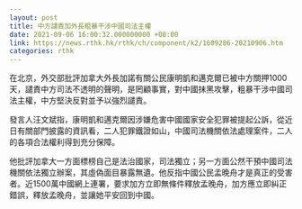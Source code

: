 ```yaml
---
layout: post
title: 中方譴責加外長粗暴干涉中國司法主權
date: 2021-09-06 16:00:32.000000000 +08:00
link: https://news.rthk.hk/rthk/ch/component/k2/1609286-20210906.htm
categories: rthk
---
```


在北京，外交部批評加拿大外長加諾有關公民康明凱和邁克爾已被中方關押1000天，譴責中方司法不透明的聲明，是罔顧事實，對中國抹黑攻擊，粗暴干涉中國司法主權，中方堅決反對並予以強烈譴責。

發言人汪文斌指，康明凱和邁克爾因涉嫌危害中國國家安全犯罪被提起公訴，從近日有關部門披露的資訊看，二人犯罪鐵證如山，中國司法機關依法處理案件，二人的各項合法權利得到充分保障。

他批評加拿大一方面標榜自己是法治國家，司法獨立；另一方面公然干預中國司法機關依法獨立辦案，其虛偽面目暴露無遺。他反指中國公民孟晚舟才是真正的受害者。近1500萬中國網上連署，要求加方立即無條件釋放孟晚舟，加方應立即糾正錯誤，釋放孟晚舟，並讓她平安回到中國。
